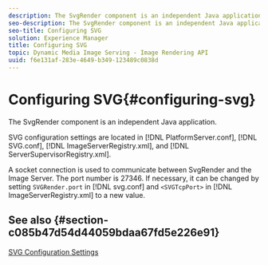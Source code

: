 ```yaml
---
description: The SvgRender component is an independent Java application.
seo-description: The SvgRender component is an independent Java application.
seo-title: Configuring SVG
solution: Experience Manager
title: Configuring SVG
topic: Dynamic Media Image Serving - Image Rendering API
uuid: f6e131af-283e-4649-b349-123489c0838d
---
```


# Configuring SVG{#configuring-svg}

The SvgRender component is an independent Java application.

SVG configuration settings are located in [!DNL PlatformServer.conf], [!DNL SVG.conf], [!DNL ImageServerRegistry.xml], and [!DNL ServerSupervisorRegistry.xml].

A socket connection is used to communicate between SvgRender and the Image Server. The port number is 27346. If necessary, it can be changed by setting `SVGRender.port` in [!DNL svg.conf] and `<SVGTcpPort>` in [!DNL ImageServerRegistry.xml] to a new value.

## See also {#section-c085b47d54d44059bdaa67fd5e226e91}

[SVG Configuration Settings](../../../is-api/image-serving-api-ref/c-configuration-and-administration/c-server-settings/r-svg.md#reference-232104868b2d4af9a4ac9c87552c0bb5) 

